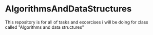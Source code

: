 #  AlgorithmsAndDataStructures
 
This repository is for all of tasks and excercises i will be doing for class called "Algorithms and data structures"
